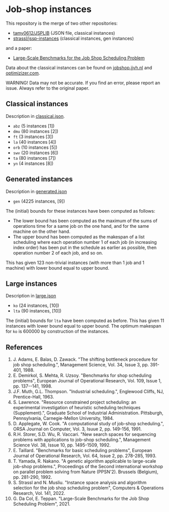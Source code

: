 # Job-shop instances

This repository is the merge of two other repositories:

- [tamy0612/JSPLIB](https://github.com/tamy0612/JSPLIB) (JSON file, classical instances)
- [strassl/jssp-instances](https://github.com/strassl/jssp-instances) (classical instances, gen instances)

and a paper:

- [Large-Scale Benchmarks for the Job Shop Scheduling Problem](https://arxiv.org/abs/2102.08778)


Data about the classical instances can be found on [jobshop.jjvh.nl](http://jobshop.jjvh.nl/) and [optimizizer.com](http://optimizizer.com/jobshop.php).

WARNING! Data may not be accurate. If you find an error, please report an issue. Always refer to the original paper.


## Classical instances

Description in [classical.json](classical.json).

- `abz` (5 instances [1])
- `dmu` (80 instances [2])
- `ft` (3 instances [3])
- `la` (40 instances [4])
- `orb` (10 instances [5])
- `swv` (20 instances [6])
- `ta` (80 instances [7])
- `yn` (4 instances [8])

## Generated instances

Description in [generated.json](generated.json)

- `gen` (4225 instances, [9])

The (initial) bounds for these instances have been computed as follows:

- The lower bound has been computed as the maximum of the sums of operations time for a same job on the one hand, and for the same machine on the other hand.
- The upper bound has been computed as the makespan of a list scheduling where each operation number 1 of each job (in increasing index order) has been put in the schedule as earlier as possible, then operation number 2 of each job, and so on.

This has given 123 non-trivial instances (with more than 1 job and 1 machine) with lower bound equal to upper bound.

## Large instances

Description in [large.json](large.json)

- `ko` (24 instances, [10])
- `lta` (90 instances, [10])

The (initial) bounds for `lta` have been computed as before. This has given 11 instances with lower bound equal to upper bound. The optimum makespan for `ko` is 600000 by construction of the instances.

## References

1. J. Adams, E. Balas, D. Zawack. "The shifting bottleneck procedure for job shop scheduling.", Management Science, Vol. 34, Issue 3, pp. 391-401, 1988.
2. E. Demirkol, S. Mehta, R. Uzsoy. "Benchmarks for shop scheduling problems", European Journal of Operational Research, Vol. 109, Issue 1, pp. 137--141, 1998.
3. J.F. Muth, G.L. Thompson. "Industrial scheduling.", Englewood Cliffs, NJ, Prentice-Hall, 1963.
4. S. Lawrence. "Resource constrained project scheduling: an experimental investigation of heuristic scheduling techniques (Supplement).", Graduate School of Industrial Administration. Pittsburgh, Pennsylvania, Carnegie-Mellon University, 1984.
5. D. Applegate, W. Cook. "A computational study of job-shop scheduling.", ORSA Journal on Computer, Vol. 3, Isuue 2, pp. 149-156, 1991.
6. R.H. Storer, S.D. Wu, R. Vaccari. "New search spaces for sequencing problems with applications to job-shop scheduling.", Management Science Vol. 38, Issue 10, pp. 1495-1509, 1992.
7. E. Taillard. "Benchmarks for basic scheduling problems", European Journal of Operational Research, Vol. 64, Issue 2, pp. 278-285, 1993.
8. T. Yamada, R. Nakano. "A genetic algorithm applicable to large-scale job-shop problems.", Proceedings of the Second international workshop on parallel problem solving from Nature (PPSN'2). Brussels (Belgium), pp. 281-290, 1992.
9. S. Strassl and N. Musliu. "Instance space analysis and algorithm selection for the job shop scheduling problem", Computers & Operations Research, Vol. 141, 2022.
10. G. Da Col, E. Teppan. "Large-Scale Benchmarks for the Job Shop Scheduling Problem", 2021.
